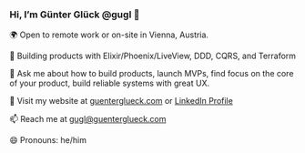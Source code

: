 ### Hi, I’m Günter Glück @gugl 👋

<!--
**gugl/gugl** is a ✨ _special_ ✨ repository because its `README.md` (this file) appears on your GitHub profile.

Here are some ideas to get you started:

- 🔭 I’m currently working on ...
- 🌱 I’m currently learning ...
- 👯 I’m looking to collaborate on ...
- 🤔 I’m looking for help with ...
- 💬 Ask me about ...
- 📫 How to reach me: ...
- 😄 Pronouns: ...
- ⚡ Fun fact: ...

🤝 I'm hirable for either contract or part time. 
-->

🌍 Open to remote work or on-site in Vienna, Austria.

👀 Building products with Elixir/Phoenix/LiveView, DDD, CQRS, and Terraform

💬 Ask me about how to build products, launch MVPs, find focus on the core of your product, build reliable systems with great UX.

🔭 Visit my website at [guenterglueck.com](https://guenterglueck.com) or [LinkedIn Profile](https://www.linkedin.com/in/guenterglueck/)

📫 Reach me at gugl@guenterglueck.com

😄 Pronouns: he/him

<!--
- 👮‍♀️ 3rd party recruters please don't contact me, I'll contact you. 
- 📚 Books I recommend [Elixir & OTP Guidebook](https://www.manning.com/books/the-little-elixir-and-otp-guidebook), [Concurrent Data Processing in Elixir](https://pragprog.com/titles/sgdpelixir/concurrent-data-processing-in-elixir/), [Designing Elixir Systems with OTP](https://pragprog.com/titles/jgotp/designing-elixir-systems-with-otp/)
- 🧳 My resume, last few years has been contracting. https://github.com/gugl/gugl/raw/main/resume.pdf
-->
